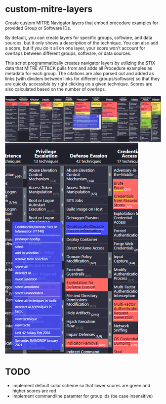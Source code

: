 # custom-mitre-layers
Create custom MITRE Navigator layers that embed procedure examples for provided Group or Software IDs.

By default, you can create layers for specific groups, software, and data sources, but it only shows a description of the technique. You can also add a score, but if you do it all on one layer, your score won't account for overlaps between different groups, software, or data sources.

This script programmatically creates navigator layers by utilizing the STIX data that MITRE ATT&CK pulls from and adds all Procedure examples as metadata for each group. The citations are also parsed out and added as links (with dividers between links for different groups/software) so that they are quickly accessible by right clicking on a given technique. Scores are also calculated based on the number of overlaps.

![procedures](procedures.PNG)
![links](links.PNG)

# TODO
- implement default color scheme so that lower scores are green and higher scores are red
- implement commandline paramter for group ids (be case insensitive)
